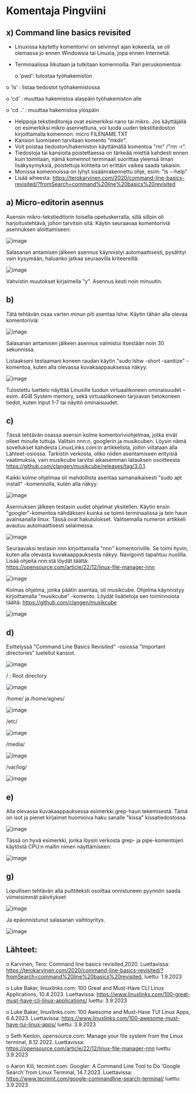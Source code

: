 # Komentaja Pingviini

## x) Command line basics revisited

-	Linuxissa käytetty komentorivi on selvinnyt ajan kokeesta, se oli olemassa jo ennen Windowsia tai Linuxia, jopa ennen Internetiä.
-	Terminaalissa liikutaan ja tutkitaan komennoilla. Pari peruskomentoa:

 	 o	'pwd': tulostaa työhakemiston
 	
   o	'ls' : listaa tiedostot työhakemistossa
  
   o	'cd' : muuttaa hakemistoa alaspäin työhakemiston alle
  
   o	'cd ..' : muuttaa hakemistoa ylöspäin
  
-	Helppoja tekstieditoreja ovat esimerkiksi nano tai mikro. Jos käyttäjällä on esimerkiksi mikro asennettuna, voi luoda uuden tekstitiedoston kirjoittamalla komennon: micro FILENAME.TXT
-	Kansion luomiseen tarvitaan komento "mkdir".
-	Voit poistaa tiedoston/hakemiston käyttämällä komentoa "rm" /"rm -r".
-	Tiedostoja tai kansioita poistettaessa on tärkeää miettiä kahdesti ennen kuin toimitaan, nämä komennot terminaali suorittaa yleensä ilman lisäkysymyksiä, poistettuja kohteita on erittäin vaikea saada takaisin.
-	Monissa komennoissa on lyhyt sisäänrakennettu ohje, esim: "ls --help"
-	Lisää aiheesta: https://terokarvinen.com/2020/command-line-basics-revisited/?fromSearch=command%20line%20basics%20revisited


## a) Micro-editorin asennus

Asensin mikro-tekstieditorin toisella opetuskerralla, sillä silloin oli harjoitustehtävä, johon tarvitsin sitä. Käytin seuraavaa komentoriviä asennuksen aloittamiseen:

 ![image](https://github.com/AgnesDerzsenyi/linuxkurssi/assets/104454979/fbd6138a-0420-4cb5-b5cb-5614c6167fab)


Salasanan antamisen jälkeen asennus käynnistyi automaattisesti, pysähtyi vain kysymään, haluanko jatkaa seuraavilla kriteereillä:

 ![image](https://github.com/AgnesDerzsenyi/linuxkurssi/assets/104454979/9ffdd46c-42c5-4fba-9748-8de0f6b0f557)


Vahvistin muutokset kirjaimella "y". Asennus kesti noin minuutin.

## b)

Tätä tehtävän osaa varten minun piti asentaa lshw. Käytin tähän alla olevaa komentoriviä:

 ![image](https://github.com/AgnesDerzsenyi/linuxkurssi/assets/104454979/607bd551-312b-426d-acbc-42a74b48df86)


Salasanan antamisen jälkeen asennus valmistui itsestään noin 30 sekunnissa.

Listaakseni testaamani koneen raudan käytin "sudo lshw -short -sanitize" -komentoa, kuten alla olevassa kuvakaappauksessa näkyy.

 ![image](https://github.com/AgnesDerzsenyi/linuxkurssi/assets/104454979/0ec1d735-b81c-45a1-8fcb-3dd7de173e43)


Tulostettu luettelo näyttää Linuxille luodun virtuaalikoneen ominaisuudet – esim. 4GiB System memory, sekä virtuaalikoneen tarjoavan tietokoneen tiedot, kuten input 1-7 tai näyttö ominaisuudet.



## c)

Tässä tehtävän osassa asensin kolme komentoriviohjelmaa, jotka eivät olleet minulle tuttuja. Valitsin nnn:n, googlerin ja musikcuben. Löysin nämä sovellukset kahdesta LinuxLinks.com:in artikkelista, joihin viitataan alla Lähteet-osiossa. Tarkistin verkosta, oliko niiden asentamiseen erityisiä vaatimuksia, vain musikcube tarvitsi aikaisemman latauksen osoitteesta https://github.com/clangen/musikcube/releases/tag/3.0.1. 

Kaikki kolme ohjelmaa oli mahdollista asentaa samanaikaisesti "sudo apt install" -komennolla, kuten alla näkyy.
 
![image](https://github.com/AgnesDerzsenyi/linuxkurssi/assets/104454979/d5b70198-70f6-4d8f-9753-c49150c720bd)


Asennuksen jälkeen testasin uudet ohjelmat yksitellen. Käytin ensin "googler"-komentoa nähdäkseni kuinka se toimii terminaalissa ja tein haun avainsanalla linux. Tässä ovat hakutulokset. Valitsemalla numeron artikkeli avautuu automaattisesti selaimessa. 
 
![image](https://github.com/AgnesDerzsenyi/linuxkurssi/assets/104454979/9c370263-e1e5-4093-9d66-40bccd225844)


Seuraavaksi testasin nnn kirjoittamalla "nnn" komentoriville. Se toimi hyvin, kuten alla olevasta kuvakaappauksesta näkyy. Navigointi tapahtuu nuolilla. Lisää ohjeita nnn:stä löydät täältä: https://opensource.com/article/22/12/linux-file-manager-nnn 


 ![image](https://github.com/AgnesDerzsenyi/linuxkurssi/assets/104454979/cb7f843b-c564-4be7-817b-1457d1ca9540)


Kolmas ohjelma, jonka päätin asentaa, oli musikcube. Ohjelma käynnistyy kirjoittamalla "musikcube" -komento. Löydät lisätietoja sen toiminnoista täältä: https://github.com/clangen/musikcube 
 
![image](https://github.com/AgnesDerzsenyi/linuxkurssi/assets/104454979/bda46f00-a57e-48a5-a84b-2995cb5f7056)


## d)

Esittelyssä "Command Line Basics Revisited" -osiossa "Important directories" luetellut kansiot.

![image](https://github.com/AgnesDerzsenyi/linuxkurssi/assets/104454979/ba260d4b-3ae6-4532-b6ff-7f107370a5fa)

 
/ : Root directory

 ![image](https://github.com/AgnesDerzsenyi/linuxkurssi/assets/104454979/21de44f6-505b-454e-bc98-697a73289e59)


/home/ ja /home/agnes/

 ![image](https://github.com/AgnesDerzsenyi/linuxkurssi/assets/104454979/91c5711f-dd5e-4b34-a334-7e833ed75741)


/etc/
 
 ![image](https://github.com/AgnesDerzsenyi/linuxkurssi/assets/104454979/547b4880-38a8-4629-ba32-741d7a85aafb)



/media/
 
![image](https://github.com/AgnesDerzsenyi/linuxkurssi/assets/104454979/8f674012-49c0-4f00-a3a5-4feb1a19911e)


/var/log/
 
![image](https://github.com/AgnesDerzsenyi/linuxkurssi/assets/104454979/346d48bb-2613-45ec-bfe7-b139fab9b253)


## e)

Alla olevassa kuvakaappauksessa esimerkki grep-haun tekemisestä. Tämä on isot ja pienet kirjaimet huomioiva haku sanalle "kissa" kissatiedostossa.

 ![image](https://github.com/AgnesDerzsenyi/linuxkurssi/assets/104454979/caa8f1b7-4e25-4746-899c-43143448bd8e)


Tässä on hyvä esimerkki, jonka löysin verkosta grep- ja pipe-komentojen käytöstä CPU:n mallin nimen näyttämiseen:

 ![image](https://github.com/AgnesDerzsenyi/linuxkurssi/assets/104454979/511b1dc7-7eaf-46e7-a7a7-3ceb334459d5)



## g)

Lopullisen tehtävän alla pulttiteksti osoittaa onnistuneen pyynnön saada viimeisimmät päivitykset

 ![image](https://github.com/AgnesDerzsenyi/linuxkurssi/assets/104454979/0708d2c6-e601-4eb9-9a6f-2cfd0623c98a)


Ja epäonnistunut salasanan vaihtoyritys.

 ![image](https://github.com/AgnesDerzsenyi/linuxkurssi/assets/104454979/8c7aa0b4-c0c9-434e-8b39-f27a54859347)





## Lähteet:
o	Karvinen, Tero: Command line basics revisited,2020. Luettavissa: https://terokarvinen.com/2020/command-line-basics-revisited/?fromSearch=command%20line%20basics%20revisited, luettu: 1.9.2023

o	Luke Baker, linuxlinks.com: 100 Great and Must-Have CLI Linux Applications, 10.4.2023. Luettavissa: https://www.linuxlinks.com/100-great-must-have-cli-linux-applications/ luettu: 3.9.2023

o	Luke Baker, linuxlinks.com: 100 Awesome and Must-Have TUI Linux Apps, 6.4.2023. Luettavissa: https://www.linuxlinks.com/100-awesome-must-have-tui-linux-apps/ luettu: 3.9.2023

o	Seth Kenlon, opensource.com: Manage your file system from the Linux terminal, 8.12.2022. Luettavissa: https://opensource.com/article/22/12/linux-file-manager-nnn luettu: 3.9.2023

o	Aaron Kili, tecmint.com: Googler: A Command Line Tool to Do ‘Google Search’ from Linux Terminal, 14.7.2023. Luettavissa: https://www.tecmint.com/google-commandline-search-terminal/ luettu: 3.9.2023

